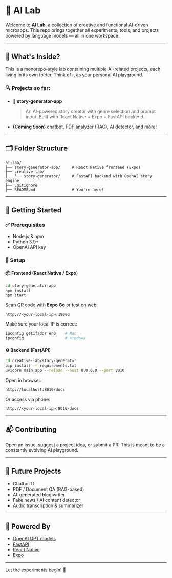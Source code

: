 # 🤖 AI Lab

Welcome to **AI Lab**, a collection of creative and functional AI-driven microapps. This repo brings together all experiments, tools, and projects powered by language models — all in one workspace.

---

## 🧠 What's Inside?

This is a monorepo-style lab containing multiple AI-related projects, each living in its own folder. Think of it as your personal AI playground.

### 🔍 Projects so far:

- **📝 story-generator-app**
  > An AI-powered story creator with genre selection and prompt input. Built with React Native + Expo + FastAPI backend.

- **(Coming Soon)** chatbot, PDF analyzer (RAG), AI detector, and more!

---

## 🗂 Folder Structure

```
ai-lab/
├── story-generator-app/     # React Native frontend (Expo)
├── creative-lab/
│   └── story-generator/     # FastAPI backend with OpenAI story engine
├── .gitignore
├── README.md                # You're here!
```

---

## 🚀 Getting Started

### ✅ Prerequisites
- Node.js & npm
- Python 3.9+
- OpenAI API key

### 🔧 Setup

#### 📦 Frontend (React Native / Expo)

```bash
cd story-generator-app
npm install
npm start
```

Scan QR code with **Expo Go** or test on web:
```
http://<your-local-ip>:19006
```

Make sure your local IP is correct:
```bash
ipconfig getifaddr en0    # Mac
ipconfig                  # Windows
```

#### ⚙️ Backend (FastAPI)

```bash
cd creative-lab/story-generator
pip install -r requirements.txt
uvicorn main:app --reload --host 0.0.0.0 --port 8010
```

Open in browser:
```
http://localhost:8010/docs
```

Or access via phone:
```
http://<your-local-ip>:8010/docs
```

---

## 📬 Contributing

Open an issue, suggest a project idea, or submit a PR! This is meant to be a constantly evolving AI playground.

---

## 🧪 Future Projects
- Chatbot UI
- PDF / Document QA (RAG-based)
- AI-generated blog writer
- Fake news / AI content detector
- Audio transcription & summarizer

---

## 🧠 Powered By
- [OpenAI GPT models](https://platform.openai.com)
- [FastAPI](https://fastapi.tiangolo.com)
- [React Native](https://reactnative.dev)
- [Expo](https://expo.dev)

---

Let the experiments begin! 🚀

